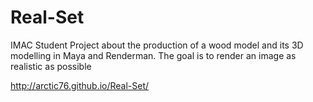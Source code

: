 # Real-Set
IMAC Student Project about  the production of a wood model and its 3D modelling in Maya and Renderman. The goal is to render an image as realistic as possible

http://arctic76.github.io/Real-Set/

